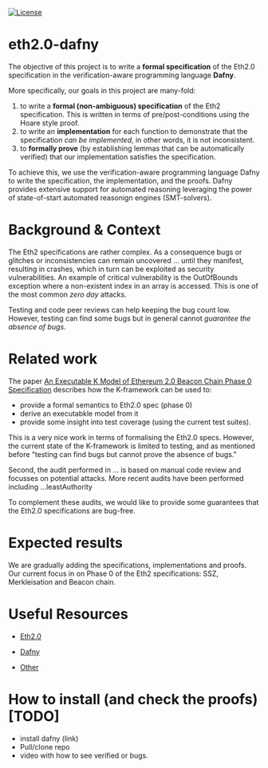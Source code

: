 [![License](https://img.shields.io/badge/License-Apache%202.0-blue.svg)](https://opensource.org/licenses/Apache-2.0)

# eth2.0-dafny

The objective of this project is to write a **formal specification** of the Eth2.0 specification in the verification-aware programming language **Dafny**.

More specifically, our goals in this project are many-fold:

1. to write a **formal (non-ambiguous) specification** of the Eth2 specification.
This is written in terms of pre/post-conditions using the Hoare style proof.
2. to write an **implementation** for each function to demonstrate that the specification _can be implemented_, in other words, it is not inconsistent.
3. to **formally prove** (by establishing lemmas that can be automatically verified) that our implementation satisfies the specification.

To achieve this, we use the verification-aware programming language Dafny to write the specification, the implementation, and the proofs.
Dafny provides extensive support for automated reasoning leveraging the power of state-of-start automated reasonign engines (SMT-solvers).


# Background & Context

The Eth2 specifications are rather complex.
As a consequence bugs or glitches or inconsistencies can remain uncovered ... until they manifest, resulting in crashes, which in turn can be exploited as security vulnerabilities.
An example of critical vulnerability is the OutOfBounds exception where a non-existent index in an array is accessed. This is one of the most common _zero day_ attacks.

Testing and code peer reviews can help keeping the bug count low.
However, testing can find some bugs but in general cannot _guarantee the absence of bugs_.

# Related work

The paper [An Executable K Model of Ethereum 2.0 Beacon Chain Phase 0 Specification](https://github.com/runtimeverification/beacon-chain-spec/blob/master/report/bck-report.pdf) describes how the K-framework can be used to:

* provide a formal semantics to Eth2.0 spec (phase 0)
* derive an executabkle model from it
* provide some insight into test coverage (using the current test suites).

This is a very nice work in terms of formalising the Eth2.0 specs.
However, the current state of the K-framework is limited to testing, and as mentioned before "testing can find bugs but cannot prove the absence of bugs."

Second, the audit performed in ... is based on manual code review and focusses on potential attacks.
More recent audits have been performed including ...leastAuthority

To complement these audits, we would like to provide some guarantees that the Eth2.0 specifications are bug-free.

# Expected results

We are gradually adding the specifications, implementations and proofs.
Our current focus in on Phase 0 of the Eth2 specifications: SSZ, Merkleisation and Beacon chain.  

# Useful Resources

* [Eth2.0](wiki/eth2-specs.md)

* [Dafny](wiki/dafny.md)

* [Other](wiki/other-resources.md)

# How to install (and check the proofs) [TODO]

* install dafny (link)
* Pull/clone repo
* video with how to see verified or bugs.